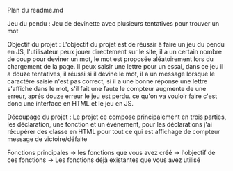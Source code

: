 Plan du readme.md

Jeu du pendu :
  Jeu de devinette avec plusieurs tentatives pour trouver un mot

Objectif du projet :
  L'objectif du projet est de réussir à faire un jeu du pendu en JS, l'utilisateur peux jouer directement sur le site, il a un certain nombre de coup pour deviner un mot, le mot est proposée aléatoirement lors du chargement de la page. Il peux saisir une lettre pour un essai, dans ce jeu il a douze tentatives, il réussi si il devine le mot, il a un message lorsque le caractére saisie n'est pas correct, si il a une bonne réponse une lettre s'affiche dans le mot, s'il fait une faute le compteur augmente de une erreur, aprés douze erreur le jeu est perdu.
  ce qu'on va vouloir faire c'est donc une interface en HTML et le jeu en JS.


Découpage du projet :
  Le projet ce compose principalement en trois parties, les déclaration, une fonction et un événement, pour les déclarations j'ai récupérer des classe en HTML pour tout ce qui est affichage de compteur message de victoire/défaite


Fonctions principales
-> les fonctions que vous avez créé
    -> l'objectif de ces fonctions
-> Les fonctions déjà existantes que vous avez utilisé
